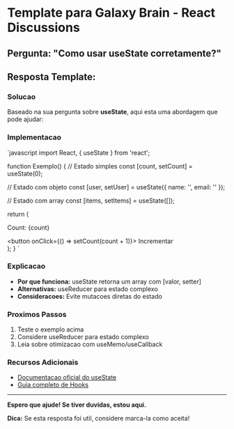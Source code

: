 ﻿# Template para Galaxy Brain - React Discussions

## Pergunta: "Como usar useState corretamente?"

## Resposta Template:

### Solucao

Baseado na sua pergunta sobre **useState**, aqui esta uma abordagem que pode ajudar:

### Implementacao
`javascript
import React, { useState } from 'react';

function Exemplo() {
  // Estado simples
  const [count, setCount] = useState(0);
  
  // Estado com objeto
  const [user, setUser] = useState({
    name: '',
    email: ''
  });
  
  // Estado com array
  const [items, setItems] = useState([]);
  
  return (
    <div>
      <p>Count: {count}</p>
      <button onClick={() => setCount(count + 1)}>
        Incrementar
      </button>
    </div>
  );
}
`

### Explicacao
- **Por que funciona:** useState retorna um array com [valor, setter]
- **Alternativas:** useReducer para estado complexo
- **Consideracoes:** Evite mutacoes diretas do estado

### Proximos Passos
1. Teste o exemplo acima
2. Considere useReducer para estado complexo
3. Leia sobre otimizacao com useMemo/useCallback

### Recursos Adicionais
- [Documentacao oficial do useState](https://reactjs.org/docs/hooks-state.html)
- [Guia completo de Hooks](https://reactjs.org/docs/hooks-intro.html)

---

**Espero que ajude! Se tiver duvidas, estou aqui.**

**Dica:** Se esta resposta foi util, considere marca-la como aceita!
